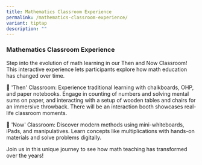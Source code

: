 ```yaml
---
title: Mathematics Classroom Experience
permalink: /mathematics-classroom-experience/
variant: tiptap
description: ""
---
```

<h3>Mathematics Classroom Experience</h3>
<p>Step into the evolution of math learning in our Then and Now Classroom!
This interactive experience lets participants explore how math education
has changed over time.</p>
<p>🔹 'Then' Classroom: Experience traditional learning with chalkboards,
OHP, and paper notebooks. Engage in counting of numbers and solving mental
sums on paper, and interacting with a setup of wooden tables and chairs
for an immersive throwback. There will be an interaction booth showcases
real-life classroom moments.</p>
<p>🔹 'Now' Classroom: Discover modern methods using mini-whiteboards, iPads,
and manipulatives. Learn concepts like multiplications with hands-on materials
and solve problems digitally.</p>
<p>Join us in this unique journey to see how math teaching has transformed
over the years!</p>
<p></p>
<p></p>
